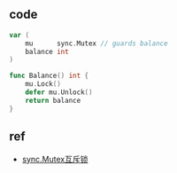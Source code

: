 
## code
```go
var (
    mu      sync.Mutex // guards balance
    balance int
)

func Balance() int {
    mu.Lock()
    defer mu.Unlock()
    return balance
}
```

## ref
+ [sync.Mutex互斥锁](https://docs.hacknode.org/gopl-zh/ch9/ch9-02.html)